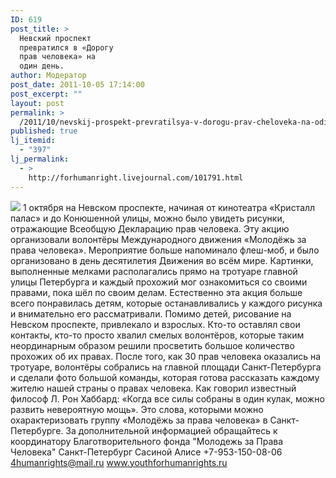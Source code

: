 ```yaml
---
ID: 619
post_title: >
  Невский проспект
  превратился в «Дорогу
  прав человека» на
  один день.
author: Модератор
post_date: 2011-10-05 17:14:00
post_excerpt: ""
layout: post
permalink: >
  /2011/10/nevskij-prospekt-prevratilsya-v-dorogu-prav-cheloveka-na-odin-den.html
published: true
lj_itemid:
  - "397"
lj_permalink:
  - >
    http://forhumanright.livejournal.com/101791.html
---
```

<img src="http://cs5338.vk.com/u132145096/132409092/x_5b26039f.jpg" /> 1 октября на Невском проспекте, начиная от кинотеатра «Кристалл палас» и до Конюшенной улицы, можно было увидеть рисунки, отражающие Всеобщую Декларацию прав человека. 
Эту акцию организовали волонтёры Международного движения «Молодёжь за права человека». Мероприятие больше напоминало флеш-моб, и было организовано в день десятилетия Движения во всём мире. Картинки, выполненные мелками располагались прямо на тротуаре главной улицы Петербурга и каждый прохожий мог ознакомиться со своими правами, пока шёл по своим делам. Естественно эта акция больше всего понравилась детям, которые останавливались у каждого рисунка и внимательно его рассматривали. Помимо детей, рисование на Невском проспекте, привлекало и взрослых. Кто-то оставлял свои контакты, кто-то просто хвалил смелых волонтёров, которые таким неординарным образом решили просветить большое количество прохожих об их правах. 
После того, как 30 прав человека оказались на тротуаре, волонтёры собрались на главной площади Санкт-Петербурга и сделали фото большой команды, которая готова рассказать каждому жителю нашей страны о правах человека. Как говорил известный философ Л. Рон  Хаббард: «Когда все силы собраны в один кулак, можно развить невероятную мощь». Это слова, которыми можно охарактеризовать группу «Молодёжь за права человека» в Санкт-Петербурге.
За дополнительной информацией обращайтесь к координатору
 Благотворительного фонда
 "Молодежь за Права Человека" Санкт-Петербург 
Сасиной Алисе 
+7-953-150-08-06 
4humanrights@mail.ru
www.youthforhumanrights.ru